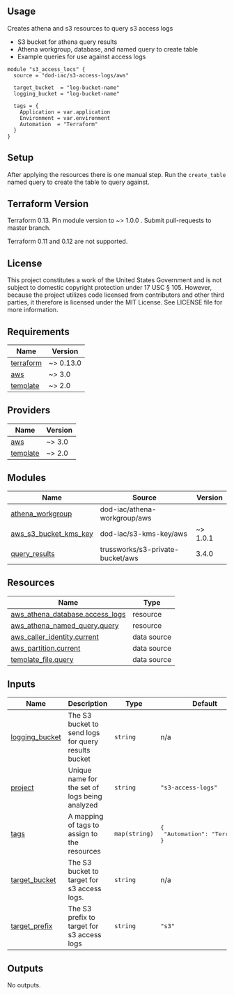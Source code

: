 <!-- BEGINNING OF PRE-COMMIT-TERRAFORM DOCS HOOK -->
## Usage

Creates athena and s3 resources to query s3 access logs

* S3 bucket for athena query results
* Athena workgroup, database, and named query to create table
* Example queries for use against access logs

```hcl
module "s3_access_locs" {
  source = "dod-iac/s3-access-logs/aws"

  target_bucket  = "log-bucket-name"
  logging_bucket = "log-bucket-name"

  tags = {
    Application = var.application
    Environment = var.environment
    Automation  = "Terraform"
  }
}
```

## Setup

After applying the resources there is one manual step. Run the `create_table` named query to create the table to query against.

## Terraform Version

Terraform 0.13. Pin module version to ~> 1.0.0 . Submit pull-requests to master branch.

Terraform 0.11 and 0.12 are not supported.

## License

This project constitutes a work of the United States Government and is not subject to domestic copyright protection under 17 USC § 105.  However, because the project utilizes code licensed from contributors and other third parties, it therefore is licensed under the MIT License.  See LICENSE file for more information.

## Requirements

| Name | Version |
|------|---------|
| <a name="requirement_terraform"></a> [terraform](#requirement\_terraform) | ~> 0.13.0 |
| <a name="requirement_aws"></a> [aws](#requirement\_aws) | ~> 3.0 |
| <a name="requirement_template"></a> [template](#requirement\_template) | ~> 2.0 |

## Providers

| Name | Version |
|------|---------|
| <a name="provider_aws"></a> [aws](#provider\_aws) | ~> 3.0 |
| <a name="provider_template"></a> [template](#provider\_template) | ~> 2.0 |

## Modules

| Name | Source | Version |
|------|--------|---------|
| <a name="module_athena_workgroup"></a> [athena\_workgroup](#module\_athena\_workgroup) | dod-iac/athena-workgroup/aws |  |
| <a name="module_aws_s3_bucket_kms_key"></a> [aws\_s3\_bucket\_kms\_key](#module\_aws\_s3\_bucket\_kms\_key) | dod-iac/s3-kms-key/aws | ~> 1.0.1 |
| <a name="module_query_results"></a> [query\_results](#module\_query\_results) | trussworks/s3-private-bucket/aws | 3.4.0 |

## Resources

| Name | Type |
|------|------|
| [aws_athena_database.access_logs](https://registry.terraform.io/providers/hashicorp/aws/latest/docs/resources/athena_database) | resource |
| [aws_athena_named_query.query](https://registry.terraform.io/providers/hashicorp/aws/latest/docs/resources/athena_named_query) | resource |
| [aws_caller_identity.current](https://registry.terraform.io/providers/hashicorp/aws/latest/docs/data-sources/caller_identity) | data source |
| [aws_partition.current](https://registry.terraform.io/providers/hashicorp/aws/latest/docs/data-sources/partition) | data source |
| [template_file.query](https://registry.terraform.io/providers/hashicorp/template/latest/docs/data-sources/file) | data source |

## Inputs

| Name | Description | Type | Default | Required |
|------|-------------|------|---------|:--------:|
| <a name="input_logging_bucket"></a> [logging\_bucket](#input\_logging\_bucket) | The S3 bucket to send logs for query results bucket | `string` | n/a | yes |
| <a name="input_project"></a> [project](#input\_project) | Unique name for the set of logs being analyzed | `string` | `"s3-access-logs"` | no |
| <a name="input_tags"></a> [tags](#input\_tags) | A mapping of tags to assign to the resources | `map(string)` | <pre>{<br>  "Automation": "Terraform"<br>}</pre> | no |
| <a name="input_target_bucket"></a> [target\_bucket](#input\_target\_bucket) | The S3 bucket to target for s3 access logs. | `string` | n/a | yes |
| <a name="input_target_prefix"></a> [target\_prefix](#input\_target\_prefix) | The S3 prefix to target for s3 access logs | `string` | `"s3"` | no |

## Outputs

No outputs.
<!-- END OF PRE-COMMIT-TERRAFORM DOCS HOOK -->
